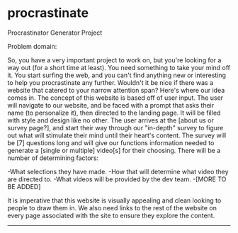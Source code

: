 # procrastinate
Procrastinator Generator Project





















Problem domain:

So, you have a very important project to work on, but you're looking for a way out (for a short time at least). You need something to take your mind off it. You start surfing the web, and you can't find anything new or interesting to help you procrastinate any further. Wouldn't it be nice if there was a website that catered to your narrow attention span? Here's where our idea comes in. The concept of this website is based off of user input. The user will navigate to our website, and be faced with a prompt that asks their name (to personalize it), then directed to the landing page. It will be filled with style and design like no other. The user arrives at the [about us or survey page?], and start their way through our "in-depth" survey to figure out what will stimulate their mind until their heart's content. The survey will be [7] questions long and will give our functions information needed to generate a [single or multiple] video[s] for their choosing. There will be a number of determining factors:

-What selections they have made.
-How that will determine what video they are directed to.
-What videos will be provided by the dev team.
-[MORE TO BE ADDED]

It is imperative that this website is visually appealing and clean looking to people to draw them in. We also need links to the rest of the website on every page associated with the site to ensure they explore the content. 



------------------------------------------------------------------------------------------------------------------------------
<!-- The average number of cookies purchased per customer.
Because we are early in the life of this business, we will need to build an application that is adaptable. Pat will need to be able to add and remove locations from the daily projections report, and Pat will also need to be able to easily modify the input numbers for each location based on day of the week, special events, and other factors. Pat would like to see these numbers with nice formatting in a web application, and oh yeah... one more thing:

Pat needs you to take a leading role in doing the design work and construction of a public-facing page, too. Pat has a logo image picked out, but that's it. Yep, all you're getting to work off of is an illustration of a fish: -->

